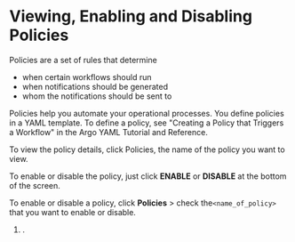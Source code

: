# Viewing, Enabling and Disabling Policies

Policies are a set of rules that determine

*   when certain workflows should run
*   when notifications should be generated
*   whom the notifications should be sent to

Policies help you automate your operational processes. You define policies in a <span class="GeneralYAML template">YAML template</span>. To define a policy, see "Creating a Policy that Triggers a Workflow" in the <span class="GeneralYAML Tutorial">Argo YAML Tutorial and Reference</span>.

To view the policy details, click <span class="UI_element">Policies</span>, the name of the policy you want to view.

To enable or disable the policy, just click **ENABLE** or **DISABLE** at the bottom of the screen.

To enable or disable a policy, click **Policies** > check the`<name_of_policy>` that you want to enable or disable.

1.  .